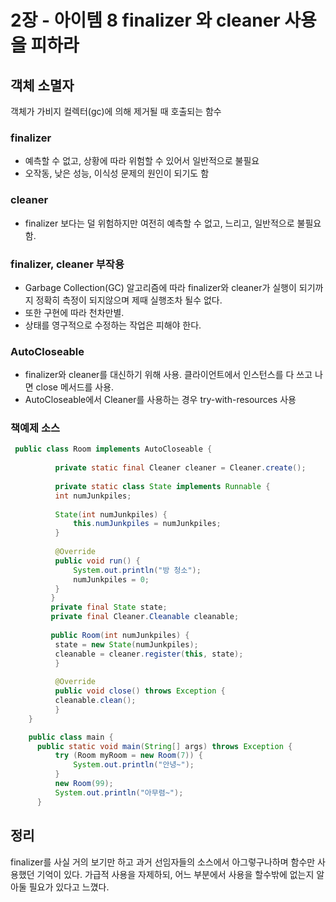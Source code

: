 # 2장 - 아이템 8 finalizer 와 cleaner 사용을 피하라

## 객체 소멸자
객체가 가비지 컬렉터(gc)에 의해 제거될 때 호출되는 함수

### finalizer
- 예측할 수 없고, 상황에 따라 위험할 수 있어서 일반적으로 불필요
- 오작동, 낮은 성능, 이식성 문제의 원인이 되기도 함


### cleaner
- finalizer 보다는 덜 위험하지만 여전히 예측할 수 없고, 느리고, 일반적으로 불필요함.

### finalizer, cleaner 부작용
- Garbage Collection(GC) 알고리즘에 따라 finalizer와 cleaner가 실행이 되기까지 정확히 측정이 되지않으며
제때 실행조차 될수 없다. 
- 또한 구현에 따라 천차만별.
- 상태를 영구적으로 수정하는 작업은 피해야 한다.


### AutoCloseable
- finalizer와 cleaner를 대신하기 위해 사용. 클라이언트에서 인스턴스를 다 쓰고 나면 close 메서드를 사용.
- AutoCloseable에서 Cleaner를 사용하는 경우 try-with-resources 사용

### 책예제 소스
```java
 public class Room implements AutoCloseable {  
      
	      private static final Cleaner cleaner = Cleaner.create();  
	      
	      private static class State implements Runnable {  
	      int numJunkpiles;  
	      
	      State(int numJunkpiles) {  
		      this.numJunkpiles = numJunkpiles;  
	      }  
	      
	      @Override  
	      public void run() {  
		      System.out.println("방 청소");  
		      numJunkpiles = 0;  
	      }  
	     }  
	     private final State state;  
	     private final Cleaner.Cleanable cleanable;  
	      
	     public Room(int numJunkpiles) {  
	      state = new State(numJunkpiles);  
	      cleanable = cleaner.register(this, state);  
	      }  
	      
	      @Override  
	      public void close() throws Exception {  
	      cleanable.clean();  
	      }  
    }

    public class main {  
      public static void main(String[] args) throws Exception {  
	      try (Room myRoom = new Room(7)) {
		      System.out.println("안녕~");
		  }
		  new Room(99);
		  System.out.println("아무렴~");
	  }
```


## 정리
finalizer를 사실 거의 보기만 하고 과거 선임자들의 소스에서 아그렇구나하며 함수만 사용했던 기억이 있다. 
가급적 사용을 자제하되, 어느 부분에서 사용을 할수밖에 없는지 알아둘 필요가 있다고 느꼈다.